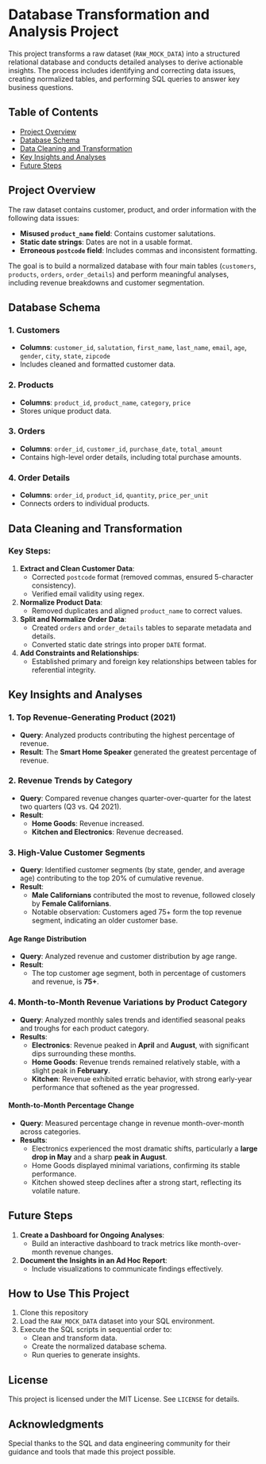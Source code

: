 # Database Transformation and Analysis Project

This project transforms a raw dataset (`RAW_MOCK_DATA`) into a structured relational database and conducts detailed analyses to derive actionable insights. The process includes identifying and correcting data issues, creating normalized tables, and performing SQL queries to answer key business questions.

## Table of Contents
- [Project Overview](#project-overview)
- [Database Schema](#database-schema)
- [Data Cleaning and Transformation](#data-cleaning-and-transformation)
- [Key Insights and Analyses](#key-insights-and-analyses)
- [Future Steps](#future-steps)

## Project Overview

The raw dataset contains customer, product, and order information with the following data issues:

- **Misused `product_name` field**: Contains customer salutations.
- **Static date strings**: Dates are not in a usable format.
- **Erroneous `postcode` field**: Includes commas and inconsistent formatting.

The goal is to build a normalized database with four main tables (`customers`, `products`, `orders`, `order_details`) and perform meaningful analyses, including revenue breakdowns and customer segmentation.

## Database Schema
### **1. Customers**
- **Columns**: `customer_id`, `salutation`, `first_name`, `last_name`, `email`, `age`, `gender`, `city`, `state`, `zipcode`
- Includes cleaned and formatted customer data.
### **2. Products**
- **Columns**: `product_id`, `product_name`, `category`, `price`
- Stores unique product data.
### **3. Orders**
- **Columns**: `order_id`, `customer_id`, `purchase_date`, `total_amount`
- Contains high-level order details, including total purchase amounts.
### **4. Order Details**
- **Columns**: `order_id`, `product_id`, `quantity`, `price_per_unit`
- Connects orders to individual products.

## Data Cleaning and Transformation
### Key Steps:
1. **Extract and Clean Customer Data**:
   - Corrected `postcode` format (removed commas, ensured 5-character consistency).
   - Verified email validity using regex.
2. **Normalize Product Data**:
   - Removed duplicates and aligned `product_name` to correct values.
3. **Split and Normalize Order Data**:
   - Created `orders` and `order_details` tables to separate metadata and details.
   - Converted static date strings into proper `DATE` format.
4. **Add Constraints and Relationships**:
   - Established primary and foreign key relationships between tables for referential integrity.

## Key Insights and Analyses

### **1. Top Revenue-Generating Product (2021)**
- **Query**: Analyzed products contributing the highest percentage of revenue.
- **Result**: The **Smart Home Speaker** generated the greatest percentage of revenue.
### **2. Revenue Trends by Category**
- **Query**: Compared revenue changes quarter-over-quarter for the latest two quarters (Q3 vs. Q4 2021).
- **Result**:
  - **Home Goods**: Revenue increased.
  - **Kitchen and Electronics**: Revenue decreased.
### **3. High-Value Customer Segments**
- **Query**: Identified customer segments (by state, gender, and average age) contributing to the top 20% of cumulative revenue.
- **Result**:
  - **Male Californians** contributed the most to revenue, followed closely by **Female Californians**.
  - Notable observation: Customers aged 75+ form the top revenue segment, indicating an older customer base.
#### **Age Range Distribution**
- **Query**: Analyzed revenue and customer distribution by age range.
- **Result**:
  - The top customer age segment, both in percentage of customers and revenue, is **75+**.
### **4. Month-to-Month Revenue Variations by Product Category**
- **Query**: Analyzed monthly sales trends and identified seasonal peaks and troughs for each product category.
- **Results**:
  - **Electronics**: Revenue peaked in **April** and **August**, with significant dips surrounding these months.
  - **Home Goods**: Revenue trends remained relatively stable, with a slight peak in **February**.
  - **Kitchen**: Revenue exhibited erratic behavior, with strong early-year performance that softened as the year progressed.

#### **Month-to-Month Percentage Change**
- **Query**: Measured percentage change in revenue month-over-month across categories.
- **Results**:
  - Electronics experienced the most dramatic shifts, particularly a **large drop in May** and a sharp **peak in August**.
  - Home Goods displayed minimal variations, confirming its stable performance.
  - Kitchen showed steep declines after a strong start, reflecting its volatile nature.

## Future Steps
1. **Create a Dashboard for Ongoing Analyses**:
   - Build an interactive dashboard to track metrics like month-over-month revenue changes.
3. **Document the Insights in an Ad Hoc Report**:
   - Include visualizations to communicate findings effectively.

## How to Use This Project
1. Clone this repository
2. Load the `RAW_MOCK_DATA` dataset into your SQL environment.
3. Execute the SQL scripts in sequential order to:
    - Clean and transform data.
    - Create the normalized database schema.
    - Run queries to generate insights.

## License

This project is licensed under the MIT License. See `LICENSE` for details.

## Acknowledgments

Special thanks to the SQL and data engineering community for their guidance and tools that made this project possible.
